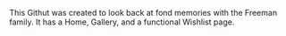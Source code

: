 This Githut was created to look back at fond memories with the Freeman family. It has a Home, Gallery, and a functional Wishlist page.
